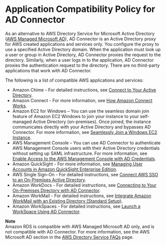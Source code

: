 # Application Compatibility Policy for AD Connector<a name="ad_connector_app_compatibility"></a>

As an alternative to AWS Directory Service for Microsoft Active Directory \([AWS Managed Microsoft AD](directory_microsoft_ad.md)\), AD Connector is an Active Directory proxy for AWS created applications and services only\. You configure the proxy to use a specified Active Directory domain\. When the application must look up a user or group in Active Directory, AD Connector proxies the request to the directory\. Similarly, when a user logs in to the application, AD Connector proxies the authentication request to the directory\. There are no third\-party applications that work with AD Connector\.

The following is a list of compatible AWS applications and services:
+ Amazon Chime \- For detailed instructions, see [Connect to Your Active Directory](https://docs.aws.amazon.com/chime/latest/ag/active_directory.html)\.
+ Amazon Connect \- For more information, see [How Amazon Connect Works](https://docs.aws.amazon.com/connect/latest/adminguide/what-is-amazon-connect.html#amazon-connect-fundamentals)\.
+ Amazon EC2 for Windows – You can use the seamless domain join feature of Amazon EC2 Windows to join your instance to your self\-managed Active Directory \(on\-premises\)\. Once joined, the instance communicates directly with your Active Directory and bypasses AD Connector\. For more information, see [Seamlessly Join a Windows EC2 Instance](launching_instance.md)\.
+ AWS Management Console – You can use AD Connector to authenticate AWS Management Console users with their Active Directory credentials without setting up SAML infrastructure\. For more information, see [Enable Access to the AWS Management Console with AD Credentials](ms_ad_management_console_access.md)\.
+ Amazon QuickSight \- For more information, see [Managing User Accounts in Amazon QuickSight Enterprise Edition](https://docs.aws.amazon.com/quicksight/latest/user/managing-users-enterprise.html)\.
+ AWS Single Sign\-On \- For detailed instructions, see [Connect AWS SSO to an On\-Premises Active Directory](https://docs.aws.amazon.com/singlesignon/latest/userguide/connectawsad.html)\.
+ Amazon WorkDocs \- For detailed instructions, see [Connecting to Your On\-Premises Directory with AD Connector](https://docs.aws.amazon.com/workdocs/latest/adminguide/connect_directory_connector.html)\.
+ Amazon WorkMail \- For detailed instructions, see [Integrate Amazon WorkMail with an Existing Directory \(Standard Setup\)](https://docs.aws.amazon.com/workmail/latest/adminguide/premises_directory.html)\.
+ Amazon WorkSpaces \- For detailed instructions, see [Launch a WorkSpace Using AD Connector](https://docs.aws.amazon.com/workspaces/latest/adminguide/launch-workspace-ad-connector.html)\. 

**Note**  
Amazon RDS is compatible with AWS Managed Microsoft AD only, and is not compatible with AD Connector\. For more information, see the AWS Microsoft AD section in the [AWS Directory Service FAQs](https://aws.amazon.com/directoryservice/faqs/#microsoft-ad) page\. 
